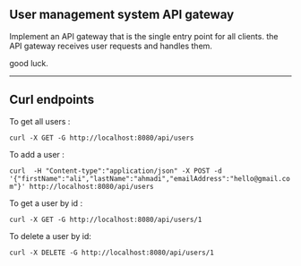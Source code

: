 ## User management system API gateway
Implement an API gateway that is the single entry point for all clients.
the API gateway receives user requests and handles them. 

good luck.
___
## Curl endpoints
 To get all users : 
 
 `curl -X GET -G http://localhost:8080/api/users`
 
 To add a user :
 
 `curl  -H "Content-type":"application/json" -X POST -d '{"firstName":"ali","lastName":"ahmadi","emailAddress":"hello@gmail.com"}' http://localhost:8080/api/users`
 
 To get a user by id :
 
 `curl -X GET -G http://localhost:8080/api/users/1`
 
 To delete a user by id:
 
 `curl -X DELETE -G http://localhost:8080/api/users/1`
